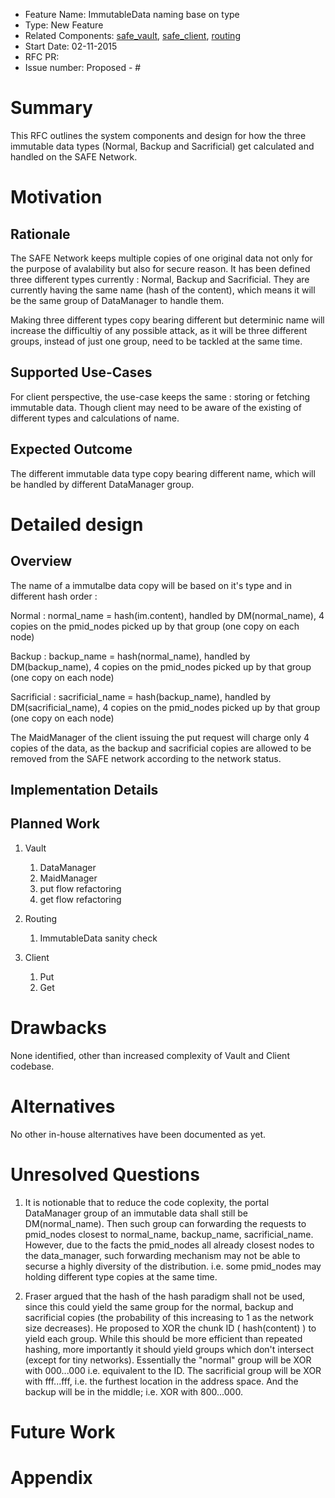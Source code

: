 - Feature Name: ImmutableData naming base on type
- Type: New Feature
- Related Components: [safe_vault](https://github.com/maidsafe/safe_vault), [safe_client](https://github.com/maidsafe/safe_client), [routing](https://github.com/maidsafe/routing)
- Start Date: 02-11-2015
- RFC PR: 
- Issue number: Proposed - #

# Summary

This RFC outlines the system components and design for how the three immutable data types (Normal, Backup and Sacrificial) get calculated and handled on the SAFE Network.

# Motivation

## Rationale

The SAFE Network keeps multiple copies of one original data not only for the purpose of avalability but also for secure reason.  It has been defined three different types currently : Normal, Backup and Sacrificial.  They are currently having the same name (hash of the content), which means it will be the same group of DataManager to handle them.

Making three different types copy bearing different but determinic name will increase the difficultiy of any possible attack, as it will be three different groups, instead of just one group, need to be tackled at the same time.

## Supported Use-Cases

For client perspective, the use-case keeps the same : storing or fetching immutable data.  Though client may need to be aware of the existing of different types and calculations of name. 

## Expected Outcome

The different immutable data type copy bearing different name, which will be handled by different DataManager group.

# Detailed design

## Overview

The name of a immutalbe data copy will be based on it's type and in different hash order :

Normal : normal_name = hash(im.content), handled by DM(normal_name), 4 copies on the pmid_nodes picked up by that group (one copy on each node)

Backup : backup_name = hash(normal_name), handled by DM(backup_name), 4 copies on the pmid_nodes picked up by that group (one copy on each node)

Sacrificial : sacrificial_name = hash(backup_name), handled by DM(sacrificial_name), 4 copies on the pmid_nodes picked up by that group (one copy on each node)

The MaidManager of the client issuing the put request will charge only 4 copies of the data, as the backup and sacrificial copies are allowed to be removed from the SAFE network according to the network status.

## Implementation Details


## Planned Work

1. Vault
    1. DataManager
    1. MaidManager
    1. put flow refactoring
    1. get flow refactoring

1. Routing
    1. ImmutableData sanity check

1. Client
    1. Put
    1. Get


# Drawbacks

None identified, other than increased complexity of Vault and Client codebase.

# Alternatives

No other in-house alternatives have been documented as yet.


# Unresolved Questions

1. It is notionable that to reduce the code coplexity, the portal DataManager group of an immutable data shall still be DM(normal_name). Then such group can forwarding the requests to pmid_nodes closest to normal_name, backup_name, sacrificial_name.
However, due to the facts the pmid_nodes all already closest nodes to the data_manager, such forwarding mechanism may not be able to securse a highly diversity of the distribution. i.e. some pmid_nodes may holding different type copies at the same time.

2. Fraser argued that the hash of the hash paradigm shall not be used, since this could yield the same group for the normal, backup and sacrificial copies (the probability of this increasing to 1 as the network size decreases).  He proposed to XOR the chunk ID ( hash(content) ) to yield each group. While this should be more efficient than repeated hashing, more importantly it should yield groups which don't intersect (except for tiny networks).
Essentially the "normal" group will be XOR with 000...000 i.e. equivalent to the ID.
The sacrificial group will be XOR with fff...fff, i.e. the furthest location in the address space. And the backup will be in the middle; i.e. XOR with 800...000.


# Future Work



# Appendix

